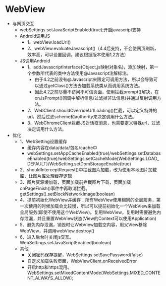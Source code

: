# WebView
- 与网页交互
    - webSettings.setJavaScriptEnabled(true);开启javascript支持
    - Android调用JS
        - 1、webView.loadUrl()
        - 2、webView.evaluateJavascript()（4.4后支持，不会使网页刷新，效率高，可以设置回调，建议根据版本使用1,2方法）
    - JS调用Android
        - 1、addJavascriptInterface(Object,js映射对象名)，添加映射，第一个参数所代表的类中方法使用@Javascript注解标注。
            - 由于4.2之前没有@Javascript来限定可调用方法，所以会导致可以通过getClass()方法去加载系统类从而调用系统方法。
            - 因此4.2之前尽量不访问不可信页面，使用拦截prompt()解决，在onJsPrompt()回调中解析信息(过滤掉非法信息)并通过反射调用方法。
        - 2、WebClient.shouldOverrideUrlLoading()拦截，可以定义特殊的url，然后过滤scheme和authority来决定调用什么方法。
        - 3、WebChromeClient拦截JS对话框消息，也需要定义特殊url，过滤决定调用什么方法。
- 优化
    - 1、WebSetting设置缓存
        - 缓存内容在data/data/包名/cache中
        - webSettings.setAppCacheEnabled(true)/webSettings.setDatabaseEnabled(true)/webSettings.setCacheMode(WebSettings.LOAD_DEFAULT)/WebSetting.setDomStorageEnable(true)
    - 2、shouldInterceptRequest()中拦截图片加载，改为使用本地图片加载库，让图片库处理缓存逻辑
    - 3、图片资源懒加载，页面加载前拦截图片下载，页面加载onPageFinish()事件中再取消拦截。getSettings().setBlockNetworkImage(boolean)
    - 4、提前初始化WebView并缓存：所有WebView使用相同的全局服务，第一次使用的时候加载会比较慢，所以可以提前初始化一个WebView来加载全局服务(即使不使用这个WebView)。复用WebView，复用时需要避免内存泄漏，并且重置WebView状态(View的Context可以使用Application)
    - 5、避免内存泄漏，销毁时让WebView加载空内容，用父View移除WebView，并调用webView.destroy()
    - 6、进入后台时关闭js交互。WebSettings.setJavaScriptEnabled(boolean)
    - 其他
        - 关闭密码保存提醒，WebSettings.setSavePassword(false)
        - 自定义加载失败页面，WebViewClient.onReceivedError
        - 开启http和https混用。WebSettings.setMixedContentMode(WebSettings.MIXED_CONTENT_ALWAYS_ALLOW);